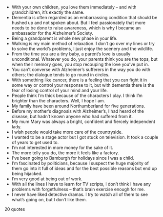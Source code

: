  - With your own children, you love them immediately – and with grandchildren, it’s exactly the same.
 - Dementia is often regarded as an embarrassing condition that should be hushed up and not spoken about. But I feel passionately that more needs to be done to raise awareness, which is why I became an ambassador for the Alzheimer’s Society.
 - Being a grandparent is whole new phase in your life.
 - Walking is my main method of relaxation. I don’t go over my lines or try to solve the world’s problems, I just enjoy the scenery and the wildlife.
 - From the time you are a tiny baby, a parent’s love is usually unconditional. Whatever you do, your parents think you are the tops, but when their memory goes, you stop recouping the love you’ve put in.
 - You can’t converse with Alzheimer’s sufferers in the way you do with others; the dialogue tends to go round in circles.
 - With something like cancer, there is a feeling that you can fight it in some way or control your response to it, but with dementia there is the fear of losing control of your mind and your life.
 - People think I’m thick because of the characters I play. I think I’m brighter than the characters. Well, I hope I am.
 - My family have been around Northumberland for five generations.
 - Before my mother’s diagnosis with Alzheimer’s, I had heard of the disease, but hadn’t known anyone who had suffered from it.
 - My mum Mary was always a bright, confident and fiercely independent lady.
 - I wish people would take more care of the countryside.
 - I wanted to be a stage actor but I got stuck on television. It took a couple of years to get used to.
 - I’m not interested in more money for the sake of it.
 - The more telly you do, the more it feels like a factory.
 - I’ve been going to Bamburgh for holidays since I was a child.
 - I’m fascinated by politicians, because I suspect the huge majority of them go into it full of ideas and for the best possible reasons but end up being hijacked.
 - I’m very good at being out of work.
 - With all the lines I have to learn for TV scripts, I don’t think I have any problems with forgetfulness – that’s brain exercise enough for me.
 - I never have liked detective dramas. I try to watch all of them to see what’s going on, but I don’t like them.

20 quotes